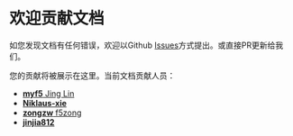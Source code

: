 # 欢迎贡献文档

如您发现文档有任何错误，欢迎以Github [Issues](https://github.com/f5se/cis-c-docs/issues)方式提出。或直接PR更新给我们。

您的贡献将被展示在这里。当前文档贡献人员：

- [**myf5** Jing Lin](https://github.com/myf5)
- [**Niklaus-xie**](https://github.com/Niklaus-xie)
- [**zongzw** f5zong](https://github.com/zongzw)
- [**jinjia812**](https://github.com/jinjia812)